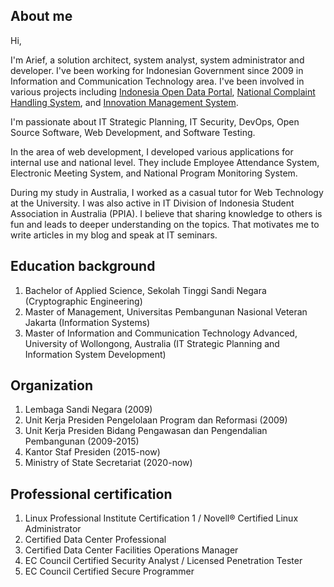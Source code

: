 ## About me

Hi, 

I'm Arief, a solution architect, system analyst, system administrator and developer. I've been working for Indonesian Government since 2009 in Information and Communication Technology area. I've been involved in various projects including [Indonesia Open Data Portal](https://data.go.id), [National Complaint Handling System](https://www.lapor.go.id), and [Innovation Management System](https://inovasi.setneg.go.id).

I'm passionate about IT Strategic Planning, IT Security, DevOps, Open Source Software, Web Development, and Software Testing.

In the area of web development, I developed various applications for internal use and national level. They include Employee Attendance System, Electronic Meeting System, and National Program Monitoring System.

During my study in Australia, I worked as a casual tutor for Web Technology at the University. I was also active in IT Division of Indonesia Student Association in Australia (PPIA). I believe that sharing knowledge to others is fun and leads to deeper understanding on the topics. That motivates me to write articles in my blog and speak at IT seminars.

## Education background

1. Bachelor of Applied Science, Sekolah Tinggi Sandi Negara (Cryptographic Engineering)
2. Master of Management, Universitas Pembangunan Nasional Veteran Jakarta (Information Systems)
3. Master of Information and Communication Technology Advanced, University of Wollongong, Australia (IT Strategic Planning and Information System Development)

## Organization

1. Lembaga Sandi Negara (2009)
2. Unit Kerja Presiden Pengelolaan Program dan Reformasi (2009)
3. Unit Kerja Presiden Bidang Pengawasan dan Pengendalian Pembangunan (2009-2015)
4. Kantor Staf Presiden (2015-now)
5. Ministry of State Secretariat (2020-now)

## Professional certification

1. Linux Professional Institute Certification 1 / Novell® Certified Linux Administrator
2. Certified Data Center Professional
3. Certified Data Center Facilities Operations Manager
4. EC Council Certified Security Analyst / Licensed Penetration Tester
5. EC Council Certified Secure Programmer

